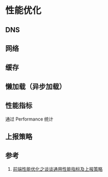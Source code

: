 # 性能优化

## DNS

## 网络

## 缓存

## 懒加载（异步加载）

## 性能指标

通过 Performance 统计


## 上报策略

## 参考

1. [前端性能优化之谈谈通用性能指标及上报策略](https://juejin.im/post/5eb3bac66fb9a043271c64e9?utm_source=gold_browser_extension#heading-6)